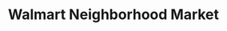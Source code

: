 ---
title: "Walmart Neighborhood Market"
url: /orange-beach/walmart-neighborhood-market/
shop: supermarket
---